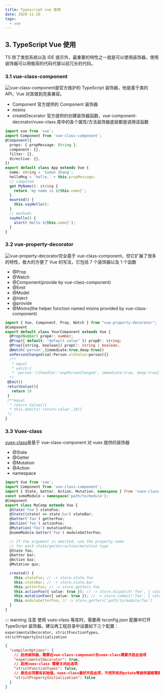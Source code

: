 ```yaml
---
title: Typescript vue 使用
date: 2020-11-20
tags:
  - vue
---
```


## 3. TypeScript Vue 使用

TS 除了类型系统以及 IDE 提示外，最重要的特性之一就是可以使用装饰器。使用装饰器可以用极简的代码代替以前冗长的代码。

### 3.1 vue-class-component

![vue-class-component](https://github.com/vuejs/vue-class-component)是官方维护的 TypeScript 装饰器，他是基于类的 API，Vue 对其做到完美兼容。

- Component 官方提供的 Component 装饰器
- mixins
- createDecorator 官方提供的创建装饰器函数，vue-component-decorator/vuex-class 库中的各个属性/方法装饰器底层都是调用该函数

```ts
import vue from 'vue';
import Component from 'vue-class-component';
@Component({
  props: { propMessage: String },
  component: {},
  filter: {},
  directive: {},
})
export default class App extends Vue {
  name: string = 'Simon Zhang';
  helloMsg = 'hello,' + this.propMessage;
  // computed
  get MyName(): string {
    return `my name is ${this.name}`;
  }
  mounted() {
    this.sayHello();
  }
  // methods
  sayHello() {
    alert(`Hello ${this.name}`);
  }
}
```

### 3.2 vue-property-decorator

![vue-property-decorator](https://github.com/kaorun343/vue-property-decorator)完全基于 vue-class-component，但它扩展了很多的特性，极大的方便了 Vue 的写法，它包括 7 个装饰器以及 1 个函数

- @Prop
- @Watch
- @Component(provide by vue-class-component)
- @Emit
- @Model
- @inject
- @provide
- @Mixins(the helper function named mixins provided by vue-class-component)

```ts
import { Vue, Component, Prop, Watch } from "vue-property-decorator";
@Component
export default class YourComponent extends Vue {
  @Prop(Number) propA!: number;
  @Prop({ default: "default value" }) propB!: string;
  @Prop([string, boolean]) propC!: string | boolean;
  @Watch('person',{immediate:true,deep:true})
  onPersonChanged(val:Person.oldValue:person){}
  /**
   * equal
   * watch:{
   * 'person':[{handler:'onpPersonChanged', immediate:true, deep:true}]}
  */
 @Emit()
 returnValue(){
   return 10
 }
 /**equal
  * return Value(){
  * this.$emits('return-value',10)}
 */
}
```

### 3.3 Vuex-class

[vuex-class](https://github.com/ktsn/vuex-class)是基于 vue-class-component 对 vuex 提供的装饰器

- @State
- @Getter
- @Mutation
- @Action
- namespace

```ts
import Vue from 'vue';
import Component from 'vue-class-component';
import { State, Getter, Action, Mutation, namespace } from 'vuex-class';
const someModule = namespace('path/to/module');
@Component
export class MyComp extends Vue {
  @State('foo') stateFoo;
  @State((state) => state.bar) stateBar;
  @Getter('foo') getterFoo;
  @Action('foo') actionFoo;
  @Mutation('foo') mutationFoo;
  @someModule.Getter('foo') moduleGetterFoo;

  // If the argument is omitted, use the property name
  // for each state/getter/action/mutation type
  @State foo;
  @Getter bar;
  @Action baz;
  @Mutation qux;

  created() {
    this.stateFoo; // -> store.state.foo
    this.stateBar; // -> store.state.bar
    this.getterFoo; // -> store.getters.foo
    this.actionFoo({ value: true }); // -> store.dispatch('foo', { value: true })
    this.mutationFoo({ value: true }); // -> store.commit('foo', { value: true })
    this.moduleGetterFoo; // -> store.getters['path/to/module/foo']
  }
}
```

::: warning 注意
使用 vuex-class 等库时，需要再 tsconfig.json 配置中打开 TypeScript 装饰器。建议再工程目录中设置如下三个配置：`experimentalDecorator`、`strictFunctionTypes`、`strictPropertyInitialization`

```json
{
  "compilerOptions": {
    // 启用装饰器，需要在vue-class-component及vuex-class需要开启此选项
    "experimentalDecorator": true,
    // 启用vuex-class 需要关闭此选项
    "strictFunctionTypes": false,
    // 是否必须要有初始值。vuex-class最好开启此项，不然所有的@state等装饰器都需要设置初始值。设置值为false
    "strictPropertyInitialization": false
  }
}
```
